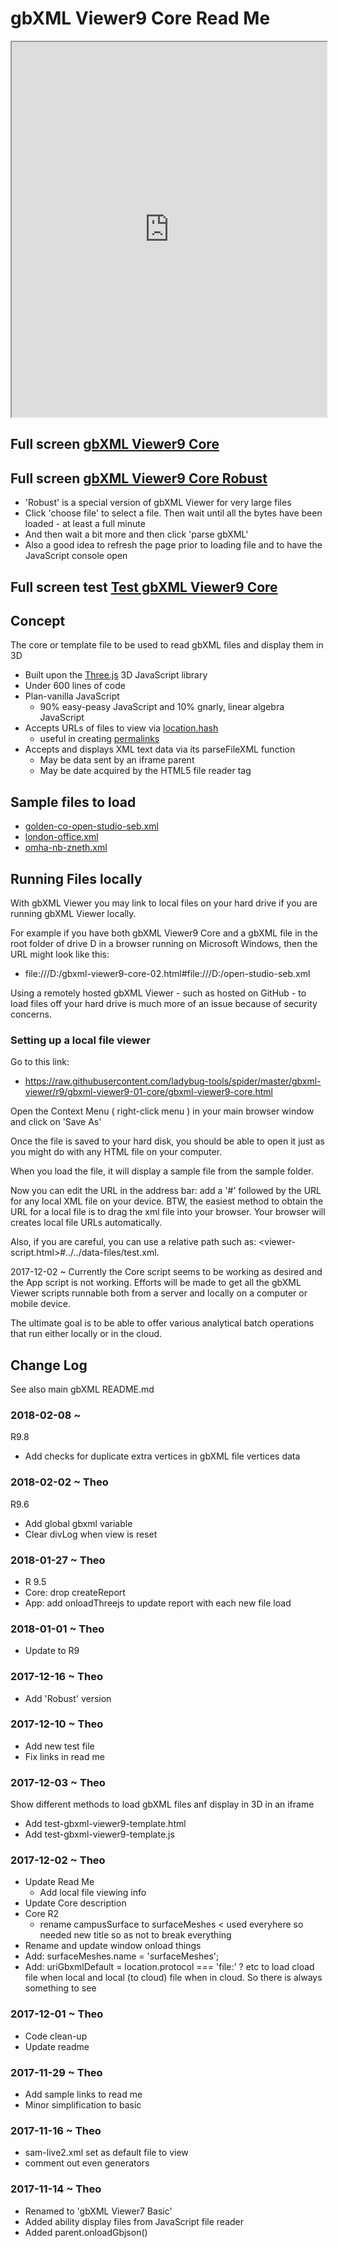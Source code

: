<span style=display:none; >[You are now in a GitHub source code view - click this link to view Read Me file as a web page]( http://www.ladybug.tools/spider/index.html#gbxml-viewer/r9/gbxml-viewer9-01-core/README.md "View file as a web page." ) </span>


# gbXML Viewer9 Core Read Me

<iframe class=iframeReadMe src=http://www.ladybug.tools/spider/gbxml-viewer/r9/gbxml-viewer9-01-core/gbxml-viewer9-core.html width=100% height=600px;  >Iframes are not displayed on github.com</iframe>

## Full screen [gbXML Viewer9 Core]( http://www.ladybug.tools/spider/gbxml-viewer/r9/gbxml-viewer9-01-core/gbxml-viewer9-core.html )

## Full screen [gbXML Viewer9 Core Robust]( http://www.ladybug.tools/spider/gbxml-viewer/r9/gbxml-viewer9-01-core/gbxml-viewer9-core-robust.html )

* 'Robust' is a special version of gbXML Viewer for very large files
* Click 'choose file' to select a file. Then wait until all the bytes have been loaded - at least a full minute
* And then wait a bit more and then click 'parse gbXML'
* Also a good idea to refresh the page prior to loading file and to have the JavaScript console open

## Full screen test [Test gbXML Viewer9 Core]( http://www.ladybug.tools/spider/gbxml-viewer/r9/gbxml-viewer9-01-core/test-gbxml-viewer9-core.html )


## Concept

The core or template file to be used to read gbXML files and display them in 3D

* Built upon the [Three.js]( https://threejs.org ) 3D JavaScript library
* Under 600 lines of code
* Plan-vanilla JavaScript
	* 90% easy-peasy JavaScript and 10% gnarly, linear algebra JavaScript
* Accepts URLs of files to view via [location.hash]( https://www.w3schools.com/jsref/prop_loc_hash.asp )
	* useful in creating [permalinks]( https://en.wikipedia.org/wiki/Permalink )
* Accepts and displays XML text data via its parseFileXML function
	* May be data sent by an iframe parent
	* May be date acquired by the HTML5 file reader tag

## Sample files to load

* [golden-co-open-studio-seb.xml]( http://www.ladybug.tools/spider/gbxml-viewer/#https://rawgit.com/ladybug-tools/spider/master/gbxml-viewer/gbxml-sample-files/golden-co-open-studio-seb.xml )
* [london-office.xml]( http://www.ladybug.tools/spider/gbxml-viewer/#https://rawgit.com/ladybug-tools/spider/master/gbxml-viewer/gbxml-sample-files/london-office.xml )
* [omha-nb-zneth.xml]( http://www.ladybug.tools/spider/gbxml-viewer/#https://rawgit.com/ladybug-tools/spider/master/gbxml-viewer/gbxml-sample-files/omha-nb-zneth.xml )



## Running Files locally

With gbXML Viewer you may link to local files on your hard drive if you are running gbXML Viewer locally.

For example if you have both gbXML Viewer9 Core and a gbXML file in the root folder of drive D in a browser running on Microsoft Windows, then the URL might look like this:

* file:///D:/gbxml-viewer9-core-02.html#file:///D:/open-studio-seb.xml

Using a remotely hosted gbXML Viewer - such as hosted on GitHub - to load files off your hard drive is much more of an issue because of security concerns.


### Setting up a local file viewer

Go to this link:

* <https://raw.githubusercontent.com/ladybug-tools/spider/master/gbxml-viewer/r9/gbxml-viewer9-01-core/gbxml-viewer9-core.html>

Open the Context Menu ( right-click menu ) in your main browser window and click on 'Save As'

Once the file is saved to your hard disk, you should be able to open it just as you might do with any HTML file on your computer.

When you load the file, it will display a sample file from the sample folder.

Now you can edit the URL in the address bar: add a '#' followed by the URL for any local XML file on your device. BTW, the easiest method to obtain the URL for a local file is to drag the xml file into your browser. Your browser will creates local file URLs automatically.

Also, if you are careful, you can use a relative path such as: <viewer-script.html>#../../data-files/test.xml.

2017-12-02 ~ Currently the Core script seems to be working as desired and the App script is not working. Efforts will be made to get all the gbXML Viewer scripts runnable both from a server and locally on a computer or mobile device.

The ultimate goal is to be able to offer various analytical batch operations that run either locally or in the cloud.



## Change Log

See also main gbXML README.md

### 2018-02-08 ~

R9.8
* Add checks for duplicate extra vertices in gbXML file vertices data

### 2018-02-02 ~ Theo

R9.6
* Add global gbxml variable
* Clear divLog when view is reset

### 2018-01-27 ~ Theo

* R 9.5
* Core: drop createReport
* App: add onloadThreejs to update report with each new file load

### 2018-01-01 ~ Theo

* Update to R9

### 2017-12-16 ~ Theo

* Add 'Robust' version

### 2017-12-10 ~ Theo

* Add new test file
* Fix links in read me


### 2017-12-03 ~ Theo

Show different methods to load gbXML files anf display in 3D in an iframe
* Add test-gbxml-viewer9-template.html
* Add test-gbxml-viewer9-template.js


### 2017-12-02 ~ Theo

* Update Read Me
	* Add local file viewing info
* Update Core description
* Core R2
	* rename campusSurface to surfaceMeshes < used everyhere so needed new title so as not to break everything
* Rename and update window onload things
* Add: surfaceMeshes.name = 'surfaceMeshes';
* Add: uriGbxmlDefault =  location.protocol === 'file:' ? etc to load cload file when local and local (to cloud) file when in cloud. So there is always something to see


### 2017-12-01 ~ Theo

* Code clean-up
* Update readme

### 2017-11-29 ~ Theo

* Add sample links to read me
* Minor simplification to basic


### 2017-11-16 ~ Theo

* sam-live2.xml set as default file to view
* comment out even generators


### 2017-11-14 ~ Theo

* Renamed to 'gbXML Viewer7 Basic'
* Added ability display files from JavaScript file reader
* Added parent.onloadGbjson()
